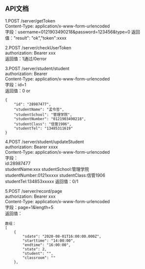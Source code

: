 ## API文档
1.POST /server/getToken  
Content-Type: application/x-www-form-urlencoded  
字段：username=0121903490218&password=123456&type=0
返回值："result": "ok","token":xxxx

2.POST /server/checkUserToken  
authorization: Bearer  xxx  
返回值：1通过/0error

3.POST /server/student/student   
authorization: Bearer   
Content-Type: application/x-www-form-urlencoded  
字段：id=1  
返回值：0 or
```
{
    "id": "28987477",
    "studentName": "孟令哲",
    "studentSchool": "管理学院",
    "studentNumber": "0121903490218",
    "studentClass": "信管1906",
    "studentTel": "13485311619"
}
```

4.POST /server/student/updateStudent   
authorization: Bearer xxxx  
Content-Type: application/x-www-form-urlencoded  
字段：  
id:28987477  
studentName:xxx 
studentSchool:管理学院  
studentNumber:0121xxxxx
studentClass:信管1906  
studentTel:134853xxxxx 
返回值：0/1

5.POST /server/record/page   
authorization: Bearer xxx  
Content-Type: application/x-www-form-urlencoded  
字段：page=1&length=5  
返回值：
```
数组：
[
    {
        "sdate": "2020-08-01T16:00:00.000Z",
        "starttime": "14:00:00",
        "endtime": "16:00:00",
        "state": 2,
        "student": "",
        "classroom": ""
    },
```